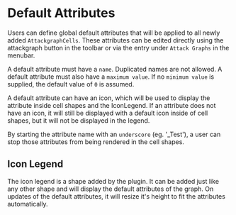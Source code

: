 # Default Attributes
Users can define global default attributes that will be applied to all newly added `AttackgraphCells`. These attributes can be edited directly using the attackgraph button in the toolbar or via the entry under `Attack Graphs` in the menubar.

A default attribute must have a `name`. Duplicated names are not allowed. A default attribute must also have a `maximum value`. If no `minimum value` is supplied, the default value of `0` is assumed.

A default attribute can have an icon, which will be used to display the attribute inside cell shapes and the IconLegend. If an attribute does not have an icon, it will still be displayed with a default icon inside of cell shapes, but it will not be displayed in the legend.

By starting the attribute name with an `underscore` (eg. '_Test'), a user can stop those attributes from being rendered in the cell shapes.

## Icon Legend
The icon legend is a shape added by the plugin. It can be added just like any other shape and will display the default attributes of the graph. On updates of the default attributes, it will resize it's height to fit the attributes automatically.
